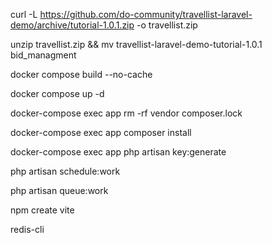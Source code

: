 curl -L https://github.com/do-community/travellist-laravel-demo/archive/tutorial-1.0.1.zip -o travellist.zip

unzip travellist.zip && mv travellist-laravel-demo-tutorial-1.0.1 bid_managment

docker compose build --no-cache

docker compose up -d

docker-compose exec app rm -rf vendor composer.lock

docker-compose exec app composer install

docker-compose exec app php artisan key:generate

php artisan schedule:work

php artisan queue:work

npm create vite

redis-cli